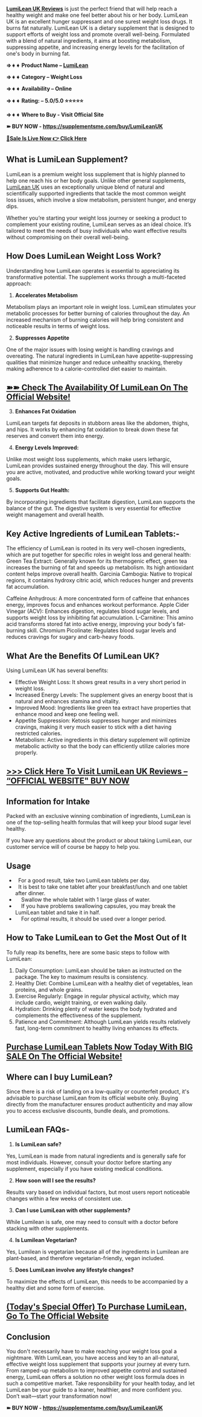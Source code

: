 <p><a href="https://supplementsme.com/buy/LumiLeanUK"><strong>LumiLean UK Reviews</strong></a><span style="font-weight: 400;"> is just the perfect friend that will help reach a healthy weight and make one feel better about his or her body. LumiLean UK is an excellent hunger suppressant and one surest weight loss drugs. It burns fat naturally. LumiLean UK is a dietary supplement that is designed to support efforts of weight loss and promote overall well-being. Formulated with a blend of natural ingredients, it aims at boosting metabolism, suppressing appetite, and increasing energy levels for the facilitation of one's body in burning fat.&nbsp;</span></p>
<p><strong>&rArr;➧➧ Product Name &ndash; </strong><a href="https://supplementsme.com/buy/LumiLeanUK"><strong>LumiLean</strong></a><strong>&nbsp;</strong></p>
<p><strong>&rArr;➧➧ Category &ndash; Weight Loss</strong></p>
<p><strong>&rArr;➧➧ Availability &ndash; Online</strong></p>
<p><strong>&rArr;➧➧ Rating: &ndash; 5.0/5.0 ⭐⭐⭐⭐⭐</strong></p>
<p><strong>&rArr;➧➧ Where to Buy - Visit Official Site</strong></p>
<p><strong>➽ BUY NOW - </strong><a href="https://supplementsme.com/buy/LumiLeanUK"><strong>https://supplementsme.com/buy/LumiLeanUK</strong></a></p>
<p><a href="https://supplementsme.com/buy/LumiLeanUK"><strong>📣Sale Is Live Now 👉 Click Here</strong></a></p>
<h2><strong>What is LumiLean Supplement?</strong></h2>
<p><span style="font-weight: 400;">LumiLean is a premium weight loss supplement that is highly planned to help one reach his or her body goals. Unlike other general supplements, </span><a href="https://supplementsme.com/buy/LumiLeanUK"><span style="font-weight: 400;">LumiLean UK</span></a><span style="font-weight: 400;"> uses an exceptionally unique blend of natural and scientifically supported ingredients that tackle the most common weight loss issues, which involve a slow metabolism, persistent hunger, and energy dips.</span></p>
<p><span style="font-weight: 400;">Whether you&rsquo;re starting your weight loss journey or seeking a product to complement your existing routine, LumiLean serves as an ideal choice. It&rsquo;s tailored to meet the needs of busy individuals who want effective results without compromising on their overall well-being.</span></p>
<h2><strong>How Does LumiLean Weight Loss Work?</strong></h2>
<p><span style="font-weight: 400;">Understanding how LumiLean operates is essential to appreciating its transformative potential. The supplement works through a multi-faceted approach:</span></p>
<ol>
<li><strong> Accelerates Metabolism</strong></li>
</ol>
<p><span style="font-weight: 400;">Metabolism plays an important role in weight loss. LumiLean stimulates your metabolic processes for better burning of calories throughout the day. An increased mechanism of burning calories will help bring consistent and noticeable results in terms of weight loss.&nbsp;</span></p>
<ol start="2">
<li><strong> Suppresses Appetite</strong></li>
</ol>
<p><span style="font-weight: 400;">One of the major issues with losing weight is handling cravings and overeating. The natural ingredients in LumiLean have appetite-suppressing qualities that minimize hunger and reduce unhealthy snacking, thereby making adherence to a calorie-controlled diet easier to maintain.</span></p>
<h2><a href="https://supplementsme.com/buy/LumiLeanUK"><strong>➽➽ Check The Availability Of LumiLean On The Official Website!</strong></a></h2>
<ol start="3">
<li><strong> Enhances Fat Oxidation</strong></li>
</ol>
<p><span style="font-weight: 400;">LumiLean targets fat deposits in stubborn areas like the abdomen, thighs, and hips. It works by enhancing fat oxidation to break down these fat reserves and convert them into energy.</span></p>
<ol start="4">
<li><strong> Energy Levels Improved:&nbsp;</strong></li>
</ol>
<p><span style="font-weight: 400;">Unlike most weight loss supplements, which make users lethargic, LumiLean provides sustained energy throughout the day. This will ensure you are active, motivated, and productive while working toward your weight goals.</span></p>
<ol start="5">
<li><strong> Supports Gut Health:&nbsp;</strong></li>
</ol>
<p><span style="font-weight: 400;">By incorporating ingredients that facilitate digestion, LumiLean supports the balance of the gut. The digestive system is very essential for effective weight management and overall health.</span></p>
<h2><strong>Key Active Ingredients of LumiLean Tablets:-</strong></h2>
<p><span style="font-weight: 400;">The efficiency of LumiLean is rooted in its very well-chosen ingredients, which are put together for specific roles in weight loss and general health: Green Tea Extract: Generally known for its thermogenic effect, green tea increases the burning of fat and speeds up metabolism. Its high antioxidant content helps improve overall health. Garcinia Cambogia: Native to tropical regions, it contains hydroxy citric acid, which reduces hunger and prevents fat accumulation.</span></p>
<p><span style="font-weight: 400;">Caffeine Anhydrous: A more concentrated form of caffeine that enhances energy, improves focus and enhances workout performance. Apple Cider Vinegar (ACV): Enhances digestion, regulates blood sugar levels, and supports weight loss by inhibiting fat accumulation. L-Carnitine: This amino acid transforms stored fat into active energy, improving your body's fat-burning skill. Chromium Picolinate: Regulates blood sugar levels and reduces cravings for sugary and carb-heavy foods.</span></p>
<h2><strong>What Are the Benefits Of LumiLean UK?</strong></h2>
<p><span style="font-weight: 400;">Using LumiLean UK has several benefits:</span></p>
<ul>
<li><span style="font-weight: 400;"> Effective Weight Loss: It shows great results in a very short period in weight loss.</span></li>
<li><span style="font-weight: 400;"> Increased Energy Levels: The supplement gives an energy boost that is natural and enhances stamina and vitality.</span></li>
<li><span style="font-weight: 400;"> Improved Mood: Ingredients like green tea extract have properties that enhance mood and keep one feeling well.</span></li>
<li><span style="font-weight: 400;"> Appetite Suppression: Ketosis suppresses hunger and minimizes cravings, making it very much easier to stick with a diet having restricted calories.</span></li>
<li><span style="font-weight: 400;"> Metabolism: Active ingredients in this dietary supplement will optimize metabolic activity so that the body can efficiently utilize calories more properly.</span></li>
</ul>
<h2><a href="https://supplementsme.com/buy/LumiLeanUK"><strong>&gt;&gt;&gt; Click Here To Visit LumiLean UK Reviews &ndash; &ldquo;OFFICIAL WEBSITE" BUY NOW</strong></a></h2>
<h2><strong>Information for Intake</strong></h2>
<p><span style="font-weight: 400;">Packed with an exclusive winning combination of ingredients, LumiLean is one of the top-selling health formulas that will keep your blood sugar level healthy.</span></p>
<p><span style="font-weight: 400;">If you have any questions about the product or about taking LumiLean, our customer service will of course be happy to help you.</span></p>
<h2><strong>Usage</strong></h2>
<ul>
<li><span style="font-weight: 400;"> &nbsp; </span> <span style="font-weight: 400;">For a good result, take two LumiLean tablets per day.</span></li>
<li><span style="font-weight: 400;"> &nbsp; </span> <span style="font-weight: 400;">It is best to take one tablet after your breakfast/lunch and one tablet after dinner.</span></li>
<li><span style="font-weight: 400;"> &nbsp; &nbsp; </span> <span style="font-weight: 400;">Swallow the whole tablet with 1 large glass of water.</span></li>
<li><span style="font-weight: 400;"> &nbsp; &nbsp; </span> <span style="font-weight: 400;">If you have problems swallowing capsules, you may break the LumiLean tablet and take it in half.</span></li>
<li><span style="font-weight: 400;"> &nbsp; &nbsp; </span> <span style="font-weight: 400;">For optimal results, it should be used over a longer period.</span></li>
</ul>
<h2><strong>How to Take LumiLean to Get the Most Out of It</strong></h2>
<p><span style="font-weight: 400;">To fully reap its benefits, here are some basic steps to follow with LumiLean:</span></p>
<ol>
<li style="font-weight: 400;"><span style="font-weight: 400;">Daily Consumption: LumiLean should be taken as instructed on the package. The key to maximum results is consistency.</span></li>
<li style="font-weight: 400;"><span style="font-weight: 400;">Healthy Diet: Combine LumiLean with a healthy diet of vegetables, lean proteins, and whole grains.</span></li>
<li style="font-weight: 400;"><span style="font-weight: 400;">Exercise Regularly: Engage in regular physical activity, which may include cardio, weight training, or even walking daily.</span></li>
<li style="font-weight: 400;"><span style="font-weight: 400;">Hydration: Drinking plenty of water keeps the body hydrated and complements the effectiveness of the supplement.</span></li>
<li style="font-weight: 400;"><span style="font-weight: 400;">Patience and Commitment: Although LumiLean yields results relatively fast, long-term commitment to healthy living enhances its effects.</span></li>
</ol>
<h2><a href="https://supplementsme.com/buy/LumiLeanUK"><strong>Purchase LumiLean Tablets Now Today With BIG SALE On The Official Website!</strong></a></h2>
<h2><strong>Where can I buy LumiLean?</strong></h2>
<p><span style="font-weight: 400;">Since there is a risk of landing on a low-quality or counterfeit product, it's advisable to purchase LumiLean from its official website only. Buying directly from the manufacturer ensures product authenticity and may allow you to access exclusive discounts, bundle deals, and promotions.</span></p>
<h2><strong>LumiLean FAQs-</strong></h2>
<ol>
<li><strong> Is LumiLean safe?</strong></li>
</ol>
<p><span style="font-weight: 400;">Yes, LumiLean is made from natural ingredients and is generally safe for most individuals. However, consult your doctor before starting any supplement, especially if you have existing medical conditions.</span></p>
<ol start="2">
<li><strong> How soon will I see the results?</strong></li>
</ol>
<p><span style="font-weight: 400;">Results vary based on individual factors, but most users report noticeable changes within a few weeks of consistent use.</span></p>
<ol start="3">
<li><strong> Can I use LumiLean with other supplements?</strong></li>
</ol>
<p><span style="font-weight: 400;">While Lumilean is safe, one may need to consult with a doctor before stacking with other supplements.</span></p>
<ol start="4">
<li><strong> Is Lumilean Vegetarian?</strong></li>
</ol>
<p><span style="font-weight: 400;">Yes, Lumilean is vegetarian because all of the ingredients in Lumilean are plant-based, and therefore vegetarian-friendly, vegan included.</span></p>
<ol start="5">
<li><strong> Does LumiLean involve any lifestyle changes?</strong></li>
</ol>
<p><span style="font-weight: 400;">To maximize the effects of LumiLean, this needs to be accompanied by a healthy diet and some form of exercise.</span></p>
<h2><a href="https://supplementsme.com/buy/LumiLeanUK"><strong>(Today's Special Offer) To Purchase LumiLean, Go To The Official Website</strong></a></h2>
<h2><strong>Conclusion</strong></h2>
<p><span style="font-weight: 400;">You don't necessarily have to make reaching your weight loss goal a nightmare. With LumiLean, you have access and key to an all-natural, effective weight loss supplement that supports your journey at every turn. From ramped-up metabolism to improved appetite control and sustained energy, LumiLean offers a solution no other weight loss formula does in such a competitive market. Take responsibility for your health today, and let LumiLean be your guide to a leaner, healthier, and more confident you. Don&rsquo;t wait&mdash;start your transformation now!</span></p>
<p><strong>➽ BUY NOW - </strong><a href="https://supplementsme.com/buy/LumiLeanUK"><strong>https://supplementsme.com/buy/LumiLeanUK</strong></a></p>
